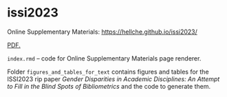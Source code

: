 # issi2023

Online Supplementary Materials: https://hellche.github.io/issi2023/


<a href="files/ISSI2023_Chechik_v2.pdf" target="_blank">PDF.</a>

`index.rmd` – code for Online Supplementary Materials page renderer. 

Folder `figures_and_tables_for_text` contains figures and tables for the ISSI2023 rip paper *Gender Disparities in Academic Disciplines: An Attempt to Fill in the Blind Spots of Bibliometrics* and the code to generate them.
